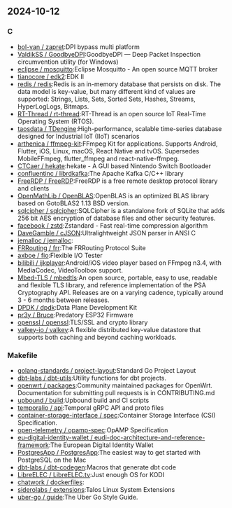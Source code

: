 ## 2024-10-12

### C

* [bol-van / zapret](https://github.com/bol-van/zapret):DPI bypass multi platform
* [ValdikSS / GoodbyeDPI](https://github.com/ValdikSS/GoodbyeDPI):GoodbyeDPI — Deep Packet Inspection circumvention utility (for Windows)
* [eclipse / mosquitto](https://github.com/eclipse/mosquitto):Eclipse Mosquitto - An open source MQTT broker
* [tianocore / edk2](https://github.com/tianocore/edk2):EDK II
* [redis / redis](https://github.com/redis/redis):Redis is an in-memory database that persists on disk. The data model is key-value, but many different kind of values are supported: Strings, Lists, Sets, Sorted Sets, Hashes, Streams, HyperLogLogs, Bitmaps.
* [RT-Thread / rt-thread](https://github.com/RT-Thread/rt-thread):RT-Thread is an open source IoT Real-Time Operating System (RTOS).
* [taosdata / TDengine](https://github.com/taosdata/TDengine):High-performance, scalable time-series database designed for Industrial IoT (IIoT) scenarios
* [arthenica / ffmpeg-kit](https://github.com/arthenica/ffmpeg-kit):FFmpeg Kit for applications. Supports Android, Flutter, iOS, Linux, macOS, React Native and tvOS. Supersedes MobileFFmpeg, flutter_ffmpeg and react-native-ffmpeg.
* [CTCaer / hekate](https://github.com/CTCaer/hekate):hekate - A GUI based Nintendo Switch Bootloader
* [confluentinc / librdkafka](https://github.com/confluentinc/librdkafka):The Apache Kafka C/C++ library
* [FreeRDP / FreeRDP](https://github.com/FreeRDP/FreeRDP):FreeRDP is a free remote desktop protocol library and clients
* [OpenMathLib / OpenBLAS](https://github.com/OpenMathLib/OpenBLAS):OpenBLAS is an optimized BLAS library based on GotoBLAS2 1.13 BSD version.
* [sqlcipher / sqlcipher](https://github.com/sqlcipher/sqlcipher):SQLCipher is a standalone fork of SQLite that adds 256 bit AES encryption of database files and other security features.
* [facebook / zstd](https://github.com/facebook/zstd):Zstandard - Fast real-time compression algorithm
* [DaveGamble / cJSON](https://github.com/DaveGamble/cJSON):Ultralightweight JSON parser in ANSI C
* [jemalloc / jemalloc](https://github.com/jemalloc/jemalloc):
* [FRRouting / frr](https://github.com/FRRouting/frr):The FRRouting Protocol Suite
* [axboe / fio](https://github.com/axboe/fio):Flexible I/O Tester
* [bilibili / ijkplayer](https://github.com/bilibili/ijkplayer):Android/iOS video player based on FFmpeg n3.4, with MediaCodec, VideoToolbox support.
* [Mbed-TLS / mbedtls](https://github.com/Mbed-TLS/mbedtls):An open source, portable, easy to use, readable and flexible TLS library, and reference implementation of the PSA Cryptography API. Releases are on a varying cadence, typically around 3 - 6 months between releases.
* [DPDK / dpdk](https://github.com/DPDK/dpdk):Data Plane Development Kit
* [pr3y / Bruce](https://github.com/pr3y/Bruce):Predatory ESP32 Firmware
* [openssl / openssl](https://github.com/openssl/openssl):TLS/SSL and crypto library
* [valkey-io / valkey](https://github.com/valkey-io/valkey):A flexible distributed key-value datastore that supports both caching and beyond caching workloads.

### Makefile

* [golang-standards / project-layout](https://github.com/golang-standards/project-layout):Standard Go Project Layout
* [dbt-labs / dbt-utils](https://github.com/dbt-labs/dbt-utils):Utility functions for dbt projects.
* [openwrt / packages](https://github.com/openwrt/packages):Community maintained packages for OpenWrt. Documentation for submitting pull requests is in CONTRIBUTING.md
* [upbound / build](https://github.com/upbound/build):Upbound build and CI scripts
* [temporalio / api](https://github.com/temporalio/api):Temporal gRPC API and proto files
* [container-storage-interface / spec](https://github.com/container-storage-interface/spec):Container Storage Interface (CSI) Specification.
* [open-telemetry / opamp-spec](https://github.com/open-telemetry/opamp-spec):OpAMP Specification
* [eu-digital-identity-wallet / eudi-doc-architecture-and-reference-framework](https://github.com/eu-digital-identity-wallet/eudi-doc-architecture-and-reference-framework):The European Digital Identity Wallet
* [PostgresApp / PostgresApp](https://github.com/PostgresApp/PostgresApp):The easiest way to get started with PostgreSQL on the Mac
* [dbt-labs / dbt-codegen](https://github.com/dbt-labs/dbt-codegen):Macros that generate dbt code
* [LibreELEC / LibreELEC.tv](https://github.com/LibreELEC/LibreELEC.tv):Just enough OS for KODI
* [chatwork / dockerfiles](https://github.com/chatwork/dockerfiles):
* [siderolabs / extensions](https://github.com/siderolabs/extensions):Talos Linux System Extensions
* [uber-go / guide](https://github.com/uber-go/guide):The Uber Go Style Guide.
